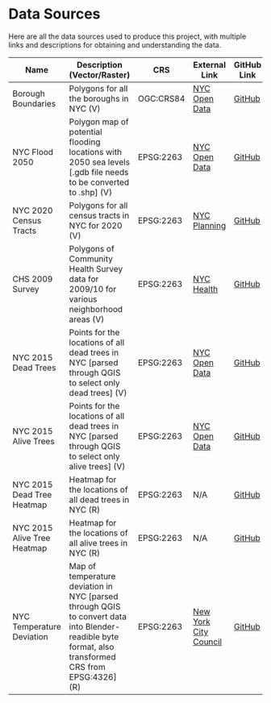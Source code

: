 # Data Sources

Here are all the data sources used to produce this project, with multiple links and descriptions for obtaining and understanding the data.

<table data-full-width="true"><thead><tr><th width="123">Name</th><th width="356">Description (Vector/Raster)</th><th width="128">CRS</th><th width="178">External Link</th><th>GitHub Link</th></tr></thead><tbody><tr><td>Borough Boundaries</td><td>Polygons for all the boroughs in NYC (V)</td><td>OGC:CRS84</td><td><a href="https://data.cityofnewyork.us/City-Government/Borough-Boundaries/tqmj-j8zm">NYC Open Data</a></td><td><a href="https://github.com/nikhilc52/blender_gis_nyc_trees/tree/main/vector%20files/borough_boundaries">GitHub</a></td></tr><tr><td>NYC Flood 2050</td><td>Polygon map of potential flooding locations with 2050 sea levels [.gdb file needs to be converted to .shp] (V)</td><td>EPSG:2263</td><td><a href="https://data.cityofnewyork.us/City-Government/NYC-Stormwater-Flood-Map-Moderate-Flood-with-2050-/5rzh-cyqd/about_data">NYC Open Data</a></td><td><a href="https://github.com/nikhilc52/blender_gis_nyc_trees/tree/main/vector%20files/nyc_2050_flood">GitHub</a></td></tr><tr><td>NYC 2020 Census Tracts</td><td>Polygons for all census tracts in NYC for 2020 (V)</td><td>EPSG:2263</td><td><a href="https://www.nyc.gov/site/planning/data-maps/open-data/census-download-metadata.page">NYC Planning</a></td><td><a href="https://github.com/nikhilc52/blender_gis_nyc_trees/tree/main/vector%20files/nyc_census_tracts">GitHub</a></td></tr><tr><td>CHS 2009 Survey</td><td>Polygons of Community Health Survey data for 2009/10 for various neighborhood areas (V)</td><td>EPSG:2263</td><td><a href="https://www.nyc.gov/site/doh/data/data-sets/maps-gis-data-files-for-download.page">NYC Health</a></td><td><a href="https://github.com/nikhilc52/blender_gis_nyc_trees/tree/main/vector%20files/nyc_chs_2009_survey">GitHub</a></td></tr><tr><td>NYC 2015 Dead Trees</td><td>Points for the locations of all dead trees in NYC [parsed through QGIS to select only dead trees] (V)</td><td>EPSG:2263</td><td><a href="https://data.cityofnewyork.us/Environment/2015-Street-Tree-Census-Tree-Data/pi5s-9p35">NYC Open Data</a></td><td><a href="https://github.com/nikhilc52/blender_gis_nyc_trees/tree/main/vector%20files/nyc_tree_census_2015_dead">GitHub</a></td></tr><tr><td>NYC 2015 Alive Trees</td><td>Points for the locations of all dead trees in NYC [parsed through QGIS to select only alive trees] (V)</td><td>EPSG:2263</td><td><a href="https://data.cityofnewyork.us/Environment/2015-Street-Tree-Census-Tree-Data/pi5s-9p35">NYC Open Data</a></td><td><a href="documentation/vector%20files/nyc_tree_census_2015_alive.zip">GitHub</a></td></tr><tr><td>NYC 2015 Dead Tree Heatmap</td><td>Heatmap for the locations of all dead trees in NYC (R)</td><td>EPSG:2263</td><td>N/A</td><td><a href="documentation/raster%20files/dead_tree_v1.tif">GitHub</a></td></tr><tr><td>NYC 2015 Alive Tree Heatmap</td><td>Heatmap for the locations of all alive trees in NYC (R)</td><td>EPSG:2263</td><td>N/A</td><td><a href="documentation/raster%20files/tree_heatmap_v1.tif">GitHub</a></td></tr><tr><td>NYC Temperature Deviation</td><td>Map of temperature deviation in NYC [parsed through QGIS to convert data into Blender-readible byte format, also transformed CRS from EPSG:4326] (R)</td><td>EPSG:2263</td><td><a href="https://github.com/NewYorkCityCouncil/heat_map/blob/main/data/output/f_deviation.tif">New York City Council</a></td><td><a href="documentation/raster%20files/temperature_deviation_parsed.tif">GitHub</a></td></tr></tbody></table>
